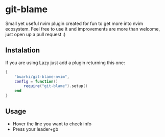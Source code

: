 # git-blame

Small yet useful nvim plugin created for fun to get more into nvim ecosystem. Feel free to use it and improvements are more than welcome, just open up a pull request :)

## Instalation

If you are using Lazy just add a plugin returning this one:

```lua
{
    "buarki/git-blame-nvim",
    config = function()
        require("git-blame").setup()
    end
}
```

## Usage
- Hover the line you want to check info
- Press your leader+gb

